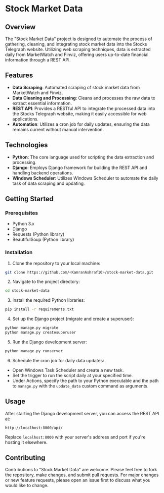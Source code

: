 # Stock Market Data

## Overview

The "Stock Market Data" project is designed to automate the process of gathering, cleaning, and integrating stock market data into the Stocks Telegraph website. Utilizing web scraping techniques, data is extracted daily from MarketWatch and Finviz, offering users up-to-date financial information through a REST API.

## Features

- **Data Scraping**: Automated scraping of stock market data from MarketWatch and Finviz.
- **Data Cleaning and Processing**: Cleans and processes the raw data to extract essential information.
- **REST API**: Provides a RESTful API to integrate the processed data into the Stocks Telegraph website, making it easily accessible for web applications.
- **Automation**: Utilizes a cron job for daily updates, ensuring the data remains current without manual intervention.

## Technologies

- **Python**: The core language used for scripting the data extraction and processing.
- **Django**: Employs Django framework for building the REST API and handling backend operations.
- **Windows Scheduler**: Utilizes Windows Scheduler to automate the daily task of data scraping and updating.

## Getting Started

### Prerequisites

- Python 3.x
- Django
- Requests (Python library)
- BeautifulSoup (Python library)

### Installation

1. Clone the repository to your local machine:

```bash
git clone https://github.com/<KamranAshraf10>/stock-market-data.git
```

2. Navigate to the project directory:

```bash
cd stock-market-data
```

3. Install the required Python libraries:

```bash
pip install -r requirements.txt
```

4. Set up the Django project (migrate and create a superuser):

```bash
python manage.py migrate
python manage.py createsuperuser
```

5. Run the Django development server:

```bash
python manage.py runserver
```

6. Schedule the cron job for daily data updates:

- Open Windows Task Scheduler and create a new task.
- Set the trigger to run the script daily at your specified time.
- Under Actions, specify the path to your Python executable and the path to `manage.py` with the `update_data` custom command as arguments.

## Usage

After starting the Django development server, you can access the REST API at:

```
http://localhost:8000/api/
```

Replace `localhost:8000` with your server's address and port if you're hosting it elsewhere.

## Contributing

Contributions to "Stock Market Data" are welcome. Please feel free to fork the repository, make changes, and submit pull requests. For major changes or new feature requests, please open an issue first to discuss what you would like to change.

